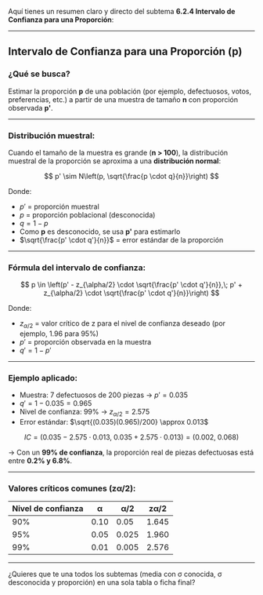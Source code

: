 Aquí tienes un resumen claro y directo del subtema **6.2.4 Intervalo de Confianza para una Proporción**:

---

## **Intervalo de Confianza para una Proporción (p)**

### **¿Qué se busca?**

Estimar la proporción **p** de una población (por ejemplo, defectuosos, votos, preferencias, etc.) a partir de una muestra de tamaño **n** con proporción observada **p'**.

---

### **Distribución muestral:**

Cuando el tamaño de la muestra es grande (**n > 100**), la distribución muestral de la proporción se aproxima a una **distribución normal**:

$$
p' \sim N\left(p, \sqrt{\frac{p \cdot q}{n}}\right)
$$

Donde:

* $p'$ = proporción muestral
* $p$ = proporción poblacional (desconocida)
* $q = 1 - p$
* Como **p** es desconocido, se usa **p'** para estimarlo
* $\sqrt{\frac{p' \cdot q'}{n}}$ = error estándar de la proporción

---

### **Fórmula del intervalo de confianza:**

$$
p \in \left(p' - z_{\alpha/2} \cdot \sqrt{\frac{p' \cdot q'}{n}},\; p' + z_{\alpha/2} \cdot \sqrt{\frac{p' \cdot q'}{n}}\right)
$$

Donde:

* $z_{\alpha/2}$ = valor crítico de z para el nivel de confianza deseado (por ejemplo, 1.96 para 95%)
* $p'$ = proporción observada en la muestra
* $q' = 1 - p'$

---

### **Ejemplo aplicado:**

* Muestra: 7 defectuosos de 200 piezas → $p' = 0.035$
* $q' = 1 - 0.035 = 0.965$
* Nivel de confianza: 99% → $z_{\alpha/2} = 2.575$
* Error estándar: $\sqrt{(0.035)(0.965)/200} \approx 0.013$

$$
IC = (0.035 - 2.575 \cdot 0.013,\; 0.035 + 2.575 \cdot 0.013) = (0.002,\; 0.068)
$$

→ Con un **99% de confianza**, la proporción real de piezas defectuosas está entre **0.2% y 6.8%**.

---

### **Valores críticos comunes (zα/2):**

| Nivel de confianza | α    | α/2   | zα/2  |
| ------------------ | ---- | ----- | ----- |
| 90%                | 0.10 | 0.05  | 1.645 |
| 95%                | 0.05 | 0.025 | 1.960 |
| 99%                | 0.01 | 0.005 | 2.576 |

---

¿Quieres que te una todos los subtemas (media con σ conocida, σ desconocida y proporción) en una sola tabla o ficha final?

